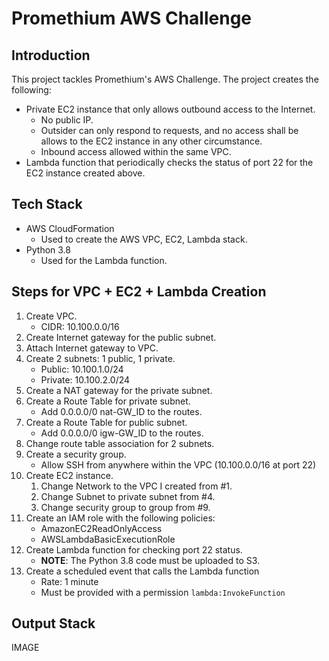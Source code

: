 # Promethium AWS Challenge

## Introduction

This project tackles Promethium's AWS Challenge. The project creates the following:
* Private EC2 instance that only allows outbound access to the Internet.
    * No public IP.
    * Outsider can only respond to requests, and no access shall be allows to the EC2 instance in any other circumstance.
    * Inbound access allowed within the same VPC.
* Lambda function that periodically checks the status of port 22 for the EC2 instance created above.


## Tech Stack

* AWS CloudFormation
    * Used to create the AWS VPC, EC2, Lambda stack.
* Python 3.8
    * Used for the Lambda function.


## Steps for VPC + EC2 + Lambda Creation

1. Create VPC.
    * CIDR: 10.100.0.0/16
1. Create Internet gateway for the public subnet.
1. Attach Internet gateway to VPC.
1. Create 2 subnets: 1 public, 1 private.
    * Public: 10.100.1.0/24
    * Private: 10.100.2.0/24
1. Create a NAT gateway for the private subnet.
1. Create a Route Table for private subnet.
    * Add 0.0.0.0/0 nat-GW_ID to the routes.
1. Create a Route Table for public subnet.
    * Add 0.0.0.0/0 igw-GW_ID to the routes.
1. Change route table association for 2 subnets.
1. Create a security group.
    * Allow SSH from anywhere within the VPC (10.100.0.0/16 at port 22)
1. Create EC2 instance.
    1. Change Network to the VPC I created from #1.
    1. Change Subnet to private subnet from #4.
    1. Change security group to group from #9.
1. Create an IAM role with the following policies:
    * AmazonEC2ReadOnlyAccess
    * AWSLambdaBasicExecutionRole
1. Create Lambda function for checking port 22 status.
    * **NOTE**: The Python 3.8 code must be uploaded to S3.
1. Create a scheduled event that calls the Lambda function
    * Rate: 1 minute
    * Must be provided with a permission `lambda:InvokeFunction`


## Output Stack

IMAGE